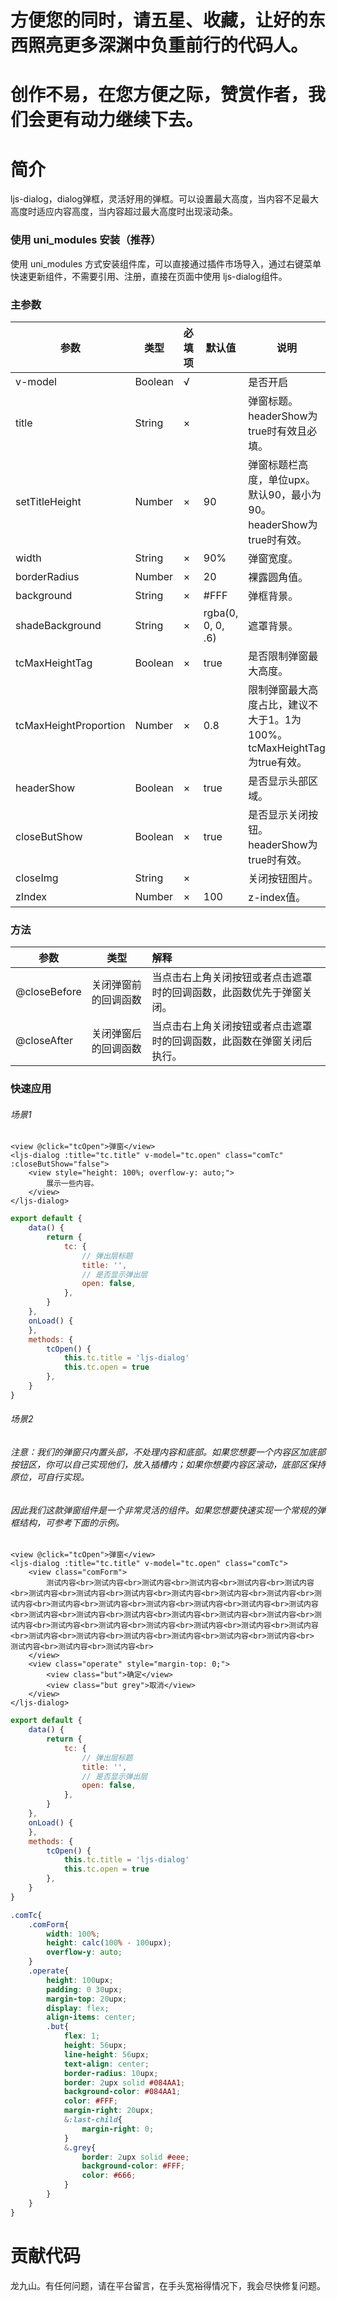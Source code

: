 # 方便您的同时，请五星、收藏，让好的东西照亮更多深渊中负重前行的代码人。
# 创作不易，在您方便之际，赞赏作者，我们会更有动力继续下去。

# 简介
ljs-dialog，dialog弹框，灵活好用的弹框。可以设置最大高度，当内容不足最大高度时适应内容高度，当内容超过最大高度时出现滚动条。

### 使用 uni_modules 安装（推荐）
使用 uni_modules 方式安装组件库，可以直接通过插件市场导入，通过右键菜单快速更新组件，不需要引用、注册，直接在页面中使用 ljs-dialog组件。

### 主参数

参数  | 类型| 必填项 | 默认值 | 说明
---- | ----- | ------ | ------  | ------ 
v-model | Boolean | √ |  | 是否开启
title | String | × |  | 弹窗标题。headerShow为true时有效且必填。
setTitleHeight | Number | × | 90 | 弹窗标题栏高度，单位upx。默认90，最小为90。headerShow为true时有效。
width | String | × | 90% | 弹窗宽度。
borderRadius | Number | × | 20 | 裸露圆角值。
background | String | × | #FFF | 弹框背景。
shadeBackground | String | × | rgba(0, 0, 0, .6) | 遮罩背景。
tcMaxHeightTag | Boolean | × | true | 是否限制弹窗最大高度。
tcMaxHeightProportion | Number | × | 0.8 | 限制弹窗最大高度占比，建议不大于1。1为100%。tcMaxHeightTag为true有效。
headerShow | Boolean | × | true | 是否显示头部区域。
closeButShow | Boolean | × | true | 是否显示关闭按钮。headerShow为true时有效。
closeImg | String | × |  | 关闭按钮图片。
zIndex | Number | × | 100 | z-index值。
 
### 方法

参数  | 类型| 解释
---- | ----- | :------ 
@closeBefore | 关闭弹窗前的回调函数 | 当点击右上角关闭按钮或者点击遮罩时的回调函数，此函数优先于弹窗关闭。
@closeAfter | 关闭弹窗后的回调函数 | 当点击右上角关闭按钮或者点击遮罩时的回调函数，此函数在弹窗关闭后执行。

 
### 快速应用

###### 场景1
```vue
<view @click="tcOpen">弹窗</view>
<ljs-dialog :title="tc.title" v-model="tc.open" class="comTc" :closeButShow="false">
	<view style="height: 100%; overflow-y: auto;">
		展示一些内容。
	</view>
</ljs-dialog>
```
```js
export default {
	data() {
		return {
			tc: {
				// 弹出层标题
				title: '',
				// 是否显示弹出层
				open: false,
			},
		}
	},
	onLoad() {
	},
	methods: {
		tcOpen() {
			this.tc.title = 'ljs-dialog'
			this.tc.open = true
		},
	}
}
```

###### 场景2
###### 注意：我们的弹窗只内置头部，不处理内容和底部。如果您想要一个内容区加底部按钮区，你可以自己实现他们，放入插槽内；如果你想要内容区滚动，底部区保持原位，可自行实现。
###### 因此我们这款弹窗组件是一个非常灵活的组件。如果您想要快速实现一个常规的弹框结构，可参考下面的示例。
```vue
<view @click="tcOpen">弹窗</view>
<ljs-dialog :title="tc.title" v-model="tc.open" class="comTc">
	<view class="comForm">
		测试内容<br>测试内容<br>测试内容<br>测试内容<br>测试内容<br>测试内容<br>测试内容<br>测试内容<br>测试内容<br>测试内容<br>测试内容<br>测试内容<br>测试内容<br>测试内容<br>测试内容<br>测试内容<br>测试内容<br>测试内容<br>测试内容<br>测试内容<br>测试内容<br>测试内容<br>测试内容<br>测试内容<br>测试内容<br>测试内容<br>测试内容<br>测试内容<br>测试内容<br>测试内容<br>测试内容<br>测试内容<br>测试内容<br>测试内容<br>测试内容<br>测试内容<br>测试内容<br>测试内容<br>		测试内容<br>测试内容<br>测试内容<br>
	</view>
	<view class="operate" style="margin-top: 0;">
		<view class="but">确定</view>
		<view class="but grey">取消</view>
	</view>
</ljs-dialog>
```
```js
export default {
	data() {
		return {
			tc: {
				// 弹出层标题
				title: '',
				// 是否显示弹出层
				open: false,
			},
		}
	},
	onLoad() {
	},
	methods: {
		tcOpen() {
			this.tc.title = 'ljs-dialog'
			this.tc.open = true
		},
	}
}
```
```scss
.comTc{
	.comForm{
		width: 100%;
		height: calc(100% - 100upx);
		overflow-y: auto;
	}
	.operate{
		height: 100upx;
		padding: 0 30upx;
		margin-top: 20upx;
		display: flex;
		align-items: center;
		.but{
			flex: 1;
			height: 56upx;
			line-height: 56upx;
			text-align: center;
			border-radius: 10upx;
			border: 2upx solid #084AA1;
			background-color: #084AA1;
			color: #FFF;
			margin-right: 20upx;
			&:last-child{
				margin-right: 0;
			}
			&.grey{
				border: 2upx solid #eee;
				background-color: #FFF;
				color: #666;
			}
		}
	}
}
```


# 贡献代码
龙九山。有任何问题，请在平台留言，在手头宽裕得情况下，我会尽快修复问题。